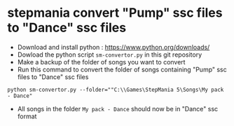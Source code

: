 # stepmania convert "Pump" ssc files to "Dance" ssc files

- Download and install python : https://www.python.org/downloads/ 
- Dowload the python script ```sm-convertor.py``` in this git repository
- Make a backup of the folder of songs you want to convert
- Run this command to convert the folder of songs containing "Pump" ssc files to "Dance" ssc files
```
python sm-convertor.py --folder=""C:\\Games\StepMania 5\Songs\My pack - Dance"
```
- All songs in the folder ```My pack - Dance``` should now be in "Dance" ssc format
